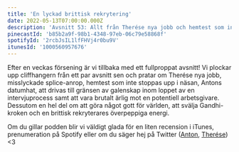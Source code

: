 ```yaml
---
title: 'En lyckad brittisk rekrytering'
date: 2022-05-13T07:00:00.000Z
description: 'Avsnitt 53: Allt från Therése nya jobb och hemtest som inte stoppas upp i näsan till att vara på gränsen till galenskap och en brittisk rekryterares överpeppiga energi.'
pinecastId: 'b85b2a9f-98b1-4348-97eb-06c79e58868f'
spotifyId: '2rcbJsIL1lfFHVj4r0bu9V'
itunesId: '1000560957676'
---
```


Efter en veckas försening är vi tillbaka med ett fullproppat avsnitt! Vi plockar upp cliffhangern från ett par avsnitt sen och pratar om Therése nya jobb, misslyckade splice-anrop, hemtest som inte stoppas upp i näsan, Antons datumhat, att drivas till gränsen av galenskap inom loppet av en intervjuprocess samt att vara brutalt ärlig mot en potentiell arbetsgivare. Dessutom en hel del om att göra något gott för världen, att svälja Gandhi-kroken och en brittisk rekryterares överpeppiga energi.

Om du gillar podden blir vi väldigt glada för en liten recension i iTunes, prenumeration på Spotify eller om du säger hej på Twitter ([Anton](https://twitter.com/Awnton), [Therése](https://twitter.com/tkomstadius)) &lt;3
